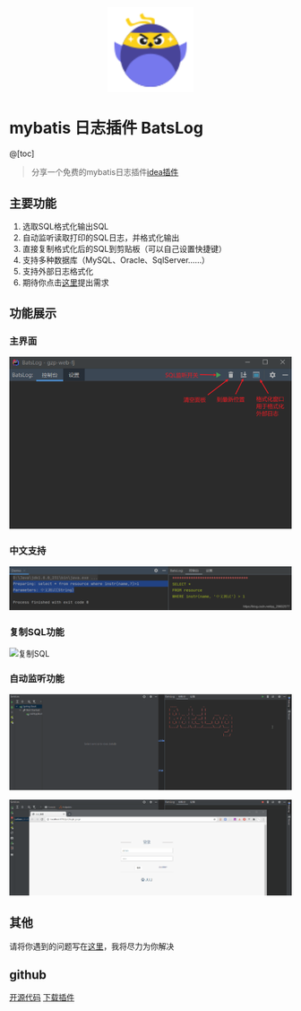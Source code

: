 
<div align=center><img width="30%" src="./screenshot/pluginIcon.svg"/></div>

# mybatis 日志插件 BatsLog
@[toc]
>分享一个免费的mybatis日志插件[idea插件](https://plugins.jetbrains.com/plugin/15301-batslog)
## 主要功能
1. 选取SQL格式化输出SQL
2. 自动监听读取打印的SQL日志，并格式化输出
3. 直接复制格式化后的SQL到剪贴板（可以自己设置快捷键）
4. 支持多种数据库（MySQL、Oracle、SqlServer……）
5. 支持外部日志格式化
6. 期待你点击[这里](https://github.com/PerccyKing/batslog/issues)提出需求


## 功能展示
### 主界面
![主界面](./screenshot/主界面.png)
### 中文支持
![中文支持](./screenshot/中文支持.png)
### 复制SQL功能
![复制SQL](./screenshot/复制SQL.gif)

### 自动监听功能
![listen1](./screenshot/listen1.gif)

![listen2](./screenshot/listen2.gif)
## 其他
请将你遇到的问题写在[这里](https://github.com/PerccyKing/batslog/issues)，我将尽力为你解决

## github
[开源代码](https://github.com/PerccyKing/batslog)
[下载插件](https://plugins.jetbrains.com/plugin/15301-batslog)